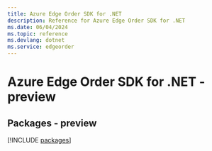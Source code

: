 ```yaml
---
title: Azure Edge Order SDK for .NET
description: Reference for Azure Edge Order SDK for .NET
ms.date: 06/04/2024
ms.topic: reference
ms.devlang: dotnet
ms.service: edgeorder
---
```

# Azure Edge Order SDK for .NET - preview
## Packages - preview
[!INCLUDE [packages](edge-order-index.md)]